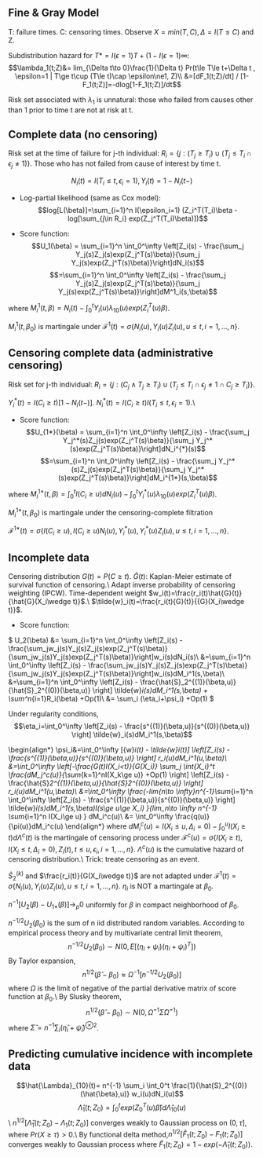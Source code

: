 ## Fine & Gray Model
T: failure times. C: censoring times. Observe $X=min(T,C), \Delta=I(T\le C)$ and Z.

Subdistribution hazard for $T*=I(\epsilon=1)T+(1-I(\epsilon=1)\infty$:
$$\lambda_1(t;Z)&= lim_{\Delta t\to 0}\frac{1}{\Delta t} Pr(t\le T\le t+\Delta t , \epsilon=1 | T\ge t\cup (T\le t)\cap \epsilon\ne1, Z)\\
&=[dF_1(t;Z)/dt] / [1-F_1(t;Z)]=-dlog[1-F_1(t;Z)]/dt$$

Risk set associated with $\lambda_1$ is unnatural: those who failed from causes other than 1 prior to time t are not at risk at t.

## Complete data (no censoring)
Risk set at the time of failure for j-th individual: $R_i=\{j: (T_j\ge T_i)\cup (T_j\le T_i \cap \epsilon_j \ne 1)\}$. Those who has not failed from cause of interest by time t. 

$$ N_i(t)=I(T_i\le t, \epsilon_i=1), Y_i(t)=1-N_i(t-) $$

* Log-partial likelihood (same as Cox model):
$$log[L(\beta)]=\sum_{i=1}^n I(\epsilon_i=1) (Z_i^T(T_i)\beta - log[\sum_{j\in R_i} exp(Z_j^T(T_i)\beta)])$$

* Score function:
$$U_1(\beta) = \sum_{i=1}^n \int_0^\infty \left[Z_i(s) - \frac{\sum_j Y_j(s)Z_j(s)exp(Z_j^T(s)\beta)}{\sum_j Y_j(s)exp(Z_j^T(s)\beta)}\right]dN_i(s)$$
$$=\sum_{i=1}^n \int_0^\infty \left[Z_i(s) - \frac{\sum_j Y_j(s)Z_j(s)exp(Z_j^T(s)\beta)}{\sum_j Y_j(s)exp(Z_j^T(s)\beta)}\right]dM^1_i(s,\beta)$$

where $M_i^{1}(t,\beta) = N_i(t) - \int^t_0 Y_i(u)\lambda_{10}(u)exp(Z_i^T(u)\beta)$.

$M_i^1(t,\beta_0)$ is martingale under $\mathcal{F}^1(t) = \sigma\{ N_i(u), Y_i(u)Z_i(u), u\le t, i=1,...,n \}$.

## Censoring complete data (administrative censoring)

Risk set for j-th individual: $R_i=\{ j: (C_j\wedge T_j\ge T_i) \cup (T_j \le T_i \cap \epsilon_j\ne1 \cap C_j\ge T_i) \}$. 

$Y_i^*(t) = I(C_i\ge t)[1-N_i(t-)]$. $N_i^*(t)=I(C_i\ge t)I(T_i\le t,\epsilon_i=1).$\\

* Score function:
$$U_{1*}(\beta) = \sum_{i=1}^n \int_0^\infty \left[Z_i(s) - \frac{\sum_j Y_j^*(s)Z_j(s)exp(Z_j^T(s)\beta)}{\sum_j Y_j^*(s)exp(Z_j^T(s)\beta)}\right]dN_i^{*}(s)$$
$$=\sum_{i=1}^n \int_0^\infty \left[Z_i(s) - \frac{\sum_j Y_j^*(s)Z_j(s)exp(Z_j^T(s)\beta)}{\sum_j Y_j^*(s)exp(Z_j^T(s)\beta)}\right]dM_i^{1*}(s,\beta)$$

where  $M_i^{1*}(t,\beta) = \int^t_0 I(C_i\ge u) dN_i(u) - \int^t_0 Y_i^*(u)\lambda_{10}(u)exp(Z_i^T(u)\beta)$.

$M_i^{1*}(t,\beta_0)$ is martingale under the censoring-complete filtration

$\mathcal{F}^{1*}(t) = \sigma\{ I(C_i\ge u), I(C_i\ge u)N_i(u), Y_i^*(u), Y_i^*(u)Z_i(u), u\le t, i=1,...,n \}$.

## Incomplete data
Censoring distribution $G(t)=P(C\ge t)$. $\hat{G}(t)$: Kaplan-Meier estimate of survival function of censoring.\\
Adapt inverse probability of censoring weighting (IPCW). Time-dependent weight $w_i(t)=\frac{r_i(t)\hat{G}(t)}{\hat{G}(X_i\wedge t)}$.\\
$\tilde{w}_i(t)=\frac{r_i(t){G}(t)}{{G}(X_i\wedge t)}$.

* Score function:

$
U_2(\beta) &= \sum_{i=1}^n \int_0^\infty \left[Z_i(s) - \frac{\sum_jw_j(s)Y_j(s)Z_j(s)exp(Z_j^T(s)\beta)}{\sum_jw_j(s)Y_j(s)exp(Z_j^T(s)\beta)}\right]w_i(s)dN_i(s)\\
&=\sum_{i=1}^n \int_0^\infty \left[Z_i(s) - \frac{\sum_jw_j(s)Y_j(s)Z_j(s)exp(Z_j^T(s)\beta)}{\sum_jw_j(s)Y_j(s)exp(Z_j^T(s)\beta)}\right]w_i(s)dM_i^1(s,\beta)\\
&=\sum_{i=1}^n \int_0^\infty \left[Z_i(s) - \frac{\hat{S}_2^{(1)}(\beta,u)}{\hat{S}_2^{(0)}(\beta,u)} \right] \tilde{w}_i(s)dM_i^1(s,\beta) + \sum^n_{i=1}R_i(\beta) +Op(1)\\
&= \sum_i (\eta_i+\psi_i) +Op(1)
$

Under regularity conditions, 
$$\eta_i=\int_0^\infty \left[Z_i(s) - \frac{s^{(1)}(\beta,u)}{s^{(0)}(\beta,u)} \right] \tilde{w}_i(s)dM_i^1(s,\beta)$$

\begin{align*}
\psi_i&=\int_0^\infty [{w}_i(t) - \tilde{w}_i(t)] \left[Z_i(s) - \frac{s^{(1)}(\beta,u)}{s^{(0)}(\beta,u)} \right]  r_i(u)dM_i^1(u,\beta)\\
&=\int_0^\infty \left[-\frac{G(t)I(X_i<t)}{G(X_i)} \sum_j \int_{X_i}^t \frac{dM_j^c(u)}{\sum_{k=1}^nI(X_k\ge u)} +Op(1) \right] \left[Z_i(s) - \frac{\hat{S}_2^{(1)}(\beta,u)}{\hat{S}_2^{(0)}(\beta,u)} \right] r_i(u)dM_i^1(u,\beta)\\
&=\int_0^\infty \frac{-lim_{n\to \infty}n^{-1}\sum_{i=1}^n \int_0^\infty \left[Z_i(s) - \frac{s^{(1)}(\beta,u)}{s^{(0)}(\beta,u)} \right] \tilde{w}_i(s)dM_i^1(s,\beta)I(s\ge u\ge X_i) }{lim_n\to \infty n^{-1} \sum_{i=1}^n I(X_i\ge u) } dM_i^c(u)\\
&= \int_0^\infty \frac{q(u)}{\pi(u)}dM_i^c(u)
\end{align*}
where $dM_i^c(u) = I(X_i\le u,\Delta_i=0) - \int_0^u I(X_i\ge t) d\Lambda^c(t)$ is the martingale of censoring process under $\mathcal{F}^c(u) = \sigma\{ I(X_i\ge t), I(X_i\le t, \Delta_i=0) , Z_i(t), t\le u, \epsilon_i, i=1,...,n\}$. $\Lambda^c(u)$ is the cumulative hazard of censoring distribution.\\
Trick: treate censoring as an event.

$\hat{S}_2^{(k)}$ and $\frac{r_i(t)}{G(X_i\wedge t)}$ are not adapted under $\mathcal{F}^1(t) = \sigma\{ N_i(u), Y_i(u)Z_i(u), u\le t, i=1,...,n \}$. $\eta_i$ is NOT a martingale at $\beta_0$. 

$n^{-1}[U_2(\beta) - U_{1*}(\beta)]\to_p 0$ uniformly for $\beta$ in compact neighborhood of $\beta_0$.

$n^{-1/2} U_2(\beta_0)$ is the sum of n iid distributed random variables. According to empirical process theory and by multivariate central limit theorem, 
$$n^{-1/2}U_2(\beta_0) \sim N(0,E[(\eta_i+\psi_i)(\eta_i+\psi_i)^T])$$
By Taylor expansion,
$$n^{1/2}(\hat{\beta}-\beta_0)\approx \Omega^{-1}[n^{-1/2}U_2(\beta_0)]$$
where $\Omega$ is the limit of negative of the partial derivative matrix of score function at $\beta_0$.\\
By Slusky theorem, 
$$n^{1/2}(\hat{\beta}-\beta_0) \sim N(0, \hat{\Omega}^{-1}\hat{\Sigma}\hat{\Omega}^{-1})$$
where $\hat{\Sigma} = n^{-1}\sum_i (\hat{\eta}_i+\hat{\psi}_i)^{\otimes 2}$.


## Predicting cumulative incidence with incomplete data
$$\hat{\Lambda}_{10}(t)= n^{-1} \sum_i \int_0^t \frac{1}{\hat{S}_2^{(0)}(\hat{\beta},u)} w_i(u)dN_i(u)$$
$$\hat{\Lambda}_1(t;Z_0)=\int_0^t exp(Z_0^T(u)\hat{\beta}) d\hat{\Lambda}_{10}(u)$$
\\
$n^{1/2}[\hat{\Lambda}_1(t;Z_0)-{\Lambda}_1(t;Z_0)]$ converges weakly to Gaussian process on $(0,\tau]$, where $Pr(X\ge \tau)>0$.\\
By functional delta method,$n^{1/2}[\hat{F}_1(t;Z_0)-F_1(t;Z_0)]$ converges weakly to Gaussian process where $\hat{F}_1(t;Z_0) = 1-exp(-\hat{\Lambda}_1(t;Z_0))$.

